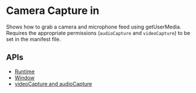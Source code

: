 # Camera Capture in <webview>

Shows how to grab a camera and microphone feed using getUserMedia. Requires
the appropriate permissions (`audioCapture` and `videoCapture`)
to be set in the manifest file.

## APIs

* [Runtime](http://developer.chrome.com/trunk/apps/app.runtime.html)
* [Window](http://developer.chrome.com/trunk/apps/app.window.html)
* [videoCapture and audioCapture](http://developer.chrome.com/trunk/apps/manifest.html#permissions)

